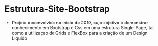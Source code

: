 # Estrutura-Site-Bootstrap

- Projeto desenvolvido no início de 2019, cujo objetivo é demonstrar conhecimento em Bootstrap e Css em uma estrutura Single-Page, tal como a utilizaçao de Grids e FlexBox para a criação de um Design Liquido
 
